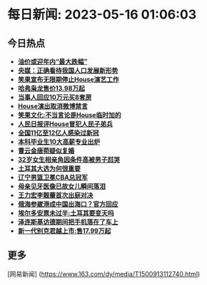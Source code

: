 
# 每日新闻: 2023-05-16 01:06:03
## 今日热点

- **[油价或迎年内“最大跌幅”](https://www.163.com/search?keyword=%E6%B2%B9%E4%BB%B7%E6%88%96%E8%BF%8E%E5%B9%B4%E5%86%85%E2%80%9C%E6%9C%80%E5%A4%A7%E8%B7%8C%E5%B9%85%E2%80%9D)**
- **[央媒：正确看待我国人口发展新形势](https://www.163.com/search?keyword=%E5%A4%AE%E5%AA%92%EF%BC%9A%E6%AD%A3%E7%A1%AE%E7%9C%8B%E5%BE%85%E6%88%91%E5%9B%BD%E4%BA%BA%E5%8F%A3%E5%8F%91%E5%B1%95%E6%96%B0%E5%BD%A2%E5%8A%BF)**
- **[笑果宣布无限期停止House演艺工作](https://www.163.com/search?keyword=%E7%AC%91%E6%9E%9C%E5%AE%A3%E5%B8%83%E6%97%A0%E9%99%90%E6%9C%9F%E5%81%9C%E6%AD%A2House%E6%BC%94%E8%89%BA%E5%B7%A5%E4%BD%9C)**
- **[哈弗枭龙售价13.98万起](https://www.163.com/search?keyword=%E5%93%88%E5%BC%97%E6%9E%AD%E9%BE%99%E5%94%AE%E4%BB%B713.98%E4%B8%87%E8%B5%B7)**
- **[当事人回应10万元买8套房](https://www.163.com/search?keyword=%E5%BD%93%E4%BA%8B%E4%BA%BA%E5%9B%9E%E5%BA%9410%E4%B8%87%E5%85%83%E4%B9%B08%E5%A5%97%E6%88%BF)**
- **[House演出取消微博禁言](https://www.163.com/search?keyword=House%E6%BC%94%E5%87%BA%E5%8F%96%E6%B6%88%E5%BE%AE%E5%8D%9A%E7%A6%81%E8%A8%80)**
- **[笑果文化:不当言论是House临时加的](https://www.163.com/search?keyword=%E7%AC%91%E6%9E%9C%E6%96%87%E5%8C%96%3A%E4%B8%8D%E5%BD%93%E8%A8%80%E8%AE%BA%E6%98%AFHouse%E4%B8%B4%E6%97%B6%E5%8A%A0%E7%9A%84)**
- **[人民日报评House冒犯人民子弟兵](https://www.163.com/search?keyword=%E4%BA%BA%E6%B0%91%E6%97%A5%E6%8A%A5%E8%AF%84House%E5%86%92%E7%8A%AF%E4%BA%BA%E6%B0%91%E5%AD%90%E5%BC%9F%E5%85%B5)**
- **[全国11亿至12亿人感染过新冠](https://www.163.com/search?keyword=%E5%85%A8%E5%9B%BD11%E4%BA%BF%E8%87%B312%E4%BA%BF%E4%BA%BA%E6%84%9F%E6%9F%93%E8%BF%87%E6%96%B0%E5%86%A0)**
- **[本科毕业生10大高薪专业出炉](https://www.163.com/search?keyword=%E6%9C%AC%E7%A7%91%E6%AF%95%E4%B8%9A%E7%94%9F10%E5%A4%A7%E9%AB%98%E8%96%AA%E4%B8%93%E4%B8%9A%E5%87%BA%E7%82%89)**
- **[曹云金唐菀疑似复婚](https://www.163.com/search?keyword=%E6%9B%B9%E4%BA%91%E9%87%91%E5%94%90%E8%8F%80%E7%96%91%E4%BC%BC%E5%A4%8D%E5%A9%9A)**
- **[32岁女生相亲角因条件高被男子怼哭](https://www.163.com/search?keyword=32%E5%B2%81%E5%A5%B3%E7%94%9F%E7%9B%B8%E4%BA%B2%E8%A7%92%E5%9B%A0%E6%9D%A1%E4%BB%B6%E9%AB%98%E8%A2%AB%E7%94%B7%E5%AD%90%E6%80%BC%E5%93%AD)**
- **[土耳其大选为何很重要](https://www.163.com/search?keyword=%E5%9C%9F%E8%80%B3%E5%85%B6%E5%A4%A7%E9%80%89%E4%B8%BA%E4%BD%95%E5%BE%88%E9%87%8D%E8%A6%81)**
- **[辽宁男篮卫冕CBA总冠军](https://www.163.com/search?keyword=%E8%BE%BD%E5%AE%81%E7%94%B7%E7%AF%AE%E5%8D%AB%E5%86%95CBA%E6%80%BB%E5%86%A0%E5%86%9B)**
- **[母亲见牙医像已故女儿瞬间落泪](https://www.163.com/search?keyword=%E6%AF%8D%E4%BA%B2%E8%A7%81%E7%89%99%E5%8C%BB%E5%83%8F%E5%B7%B2%E6%95%85%E5%A5%B3%E5%84%BF%E7%9E%AC%E9%97%B4%E8%90%BD%E6%B3%AA)**
- **[王力宏李靓蕾首次出庭对决](https://www.163.com/search?keyword=%E7%8E%8B%E5%8A%9B%E5%AE%8F%E6%9D%8E%E9%9D%93%E8%95%BE%E9%A6%96%E6%AC%A1%E5%87%BA%E5%BA%AD%E5%AF%B9%E5%86%B3)**
- **[俄海参崴港成中国出海口？官方回应](https://www.163.com/search?keyword=%E4%BF%84%E6%B5%B7%E5%8F%82%E5%B4%B4%E6%B8%AF%E6%88%90%E4%B8%AD%E5%9B%BD%E5%87%BA%E6%B5%B7%E5%8F%A3%EF%BC%9F%E5%AE%98%E6%96%B9%E5%9B%9E%E5%BA%94)**
- **[埃尔多安票未过半:土耳其要变天吗](https://www.163.com/search?keyword=%E5%9F%83%E5%B0%94%E5%A4%9A%E5%AE%89%E7%A5%A8%E6%9C%AA%E8%BF%87%E5%8D%8A+%E5%9C%9F%E8%80%B3%E5%85%B6%E8%A6%81%E5%8F%98%E5%A4%A9%E5%90%97)**
- **[泽连斯基访德期间把手机落在了车上](https://www.163.com/search?keyword=%E6%B3%BD%E8%BF%9E%E6%96%AF%E5%9F%BA%E8%AE%BF%E5%BE%B7%E6%9C%9F%E9%97%B4%E6%8A%8A%E6%89%8B%E6%9C%BA%E8%90%BD%E5%9C%A8%E4%BA%86%E8%BD%A6%E4%B8%8A)**
- **[新一代别克君越上市:售17.99万起](https://www.163.com/search?keyword=%E6%96%B0%E4%B8%80%E4%BB%A3%E5%88%AB%E5%85%8B%E5%90%9B%E8%B6%8A%E4%B8%8A%E5%B8%82+%E5%94%AE17.99%E4%B8%87%E8%B5%B7)**

## 更多
[网易新闻] (https://www.163.com/dy/media/T1500913112740.html)
